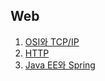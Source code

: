 ## Web

1. [OSI와 TCP/IP](1.OSI&TCP-IP.md)
2. [HTTP](2.HTTP.md)
3. [Java EE와 Spring](3.Java_EE&Spring.md)